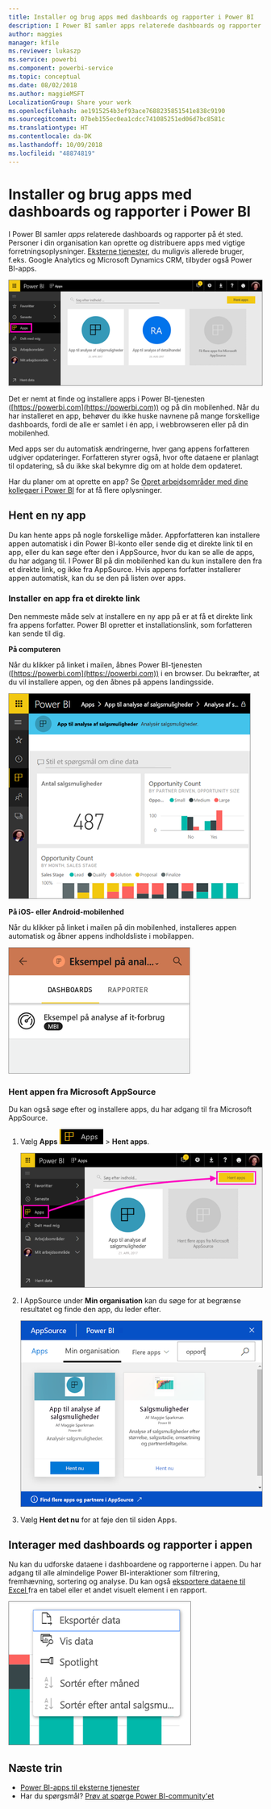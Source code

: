 ```yaml
---
title: Installer og brug apps med dashboards og rapporter i Power BI
description: I Power BI samler apps relaterede dashboards og rapporter på ét sted.
author: maggies
manager: kfile
ms.reviewer: lukaszp
ms.service: powerbi
ms.component: powerbi-service
ms.topic: conceptual
ms.date: 08/02/2018
ms.author: maggieMSFT
LocalizationGroup: Share your work
ms.openlocfilehash: ae1915254b3ef93ace7688235851541e838c9190
ms.sourcegitcommit: 07beb155ec0ea1cdcc741085251ed06d7bc8581c
ms.translationtype: HT
ms.contentlocale: da-DK
ms.lasthandoff: 10/09/2018
ms.locfileid: "48874819"
---
```

# <a name="install-and-use-apps-with-dashboards-and-reports-in-power-bi"></a>Installer og brug apps med dashboards og rapporter i Power BI
I Power BI samler *apps* relaterede dashboards og rapporter på ét sted. Personer i din organisation kan oprette og distribuere apps med vigtige forretningsoplysninger. [Eksterne tjenester](consumer/end-user-connect-to-services.md), du muligvis allerede bruger, f.eks. Google Analytics og Microsoft Dynamics CRM, tilbyder også Power BI-apps. 

![Apps i Power BI](./media/service-create-distribute-apps/power-bi-apps-left-nav.png)

Det er nemt at finde og installere apps i Power BI-tjenesten ([https://powerbi.com](https://powerbi.com)) og på din mobilenhed. Når du har installeret en app, behøver du ikke huske navnene på mange forskellige dashboards, fordi de alle er samlet i én app, i webbrowseren eller på din mobilenhed.

Med apps ser du automatisk ændringerne, hver gang appens forfatteren udgiver opdateringer. Forfatteren styrer også, hvor ofte dataene er planlagt til opdatering, så du ikke skal bekymre dig om at holde dem opdateret. 

Har du planer om at oprette en app? Se [Opret arbejdsområder med dine kollegaer i Power BI](service-create-workspaces.md) for at få flere oplysninger.

## <a name="get-a-new-app"></a>Hent en ny app
Du kan hente apps på nogle forskellige måder. Appforfatteren kan installere appen automatisk i din Power BI-konto eller sende dig et direkte link til en app, eller du kan søge efter den i AppSource, hvor du kan se alle de apps, du har adgang til. I Power BI på din mobilenhed kan du kun installere den fra et direkte link, og ikke fra AppSource. Hvis appens forfatter installerer appen automatisk, kan du se den på listen over apps.

### <a name="install-an-app-from-a-direct-link"></a>Installer en app fra et direkte link
Den nemmeste måde selv at installere en ny app på er at få et direkte link fra appens forfatter. Power BI opretter et installationslink, som forfatteren kan sende til dig.

**På computeren** 

Når du klikker på linket i mailen, åbnes Power BI-tjenesten ([https://powerbi.com](https://powerbi.com)) i en browser. Du bekræfter, at du vil installere appen, og den åbnes på appens landingsside.

![Applandingsside i Power BI-tjenesten](./media/service-create-distribute-apps/power-bi-app-landing-page-opportunity-480.png)

**På iOS- eller Android-mobilenhed** 

Når du klikker på linket i mailen på din mobilenhed, installeres appen automatisk og åbner appens indholdsliste i mobilappen. 

![Apps indholdsliste på mobilenhed](./media/service-create-distribute-apps/power-bi-app-index-it-spend-360.png)

### <a name="get-the-app-from-microsoft-appsource"></a>Hent appen fra Microsoft AppSource
Du kan også søge efter og installere apps, du har adgang til fra Microsoft AppSource. 

1. Vælg **Apps** ![Apps i navigationsruden til venstre](./media/service-create-distribute-apps/power-bi-apps-bar.png) > **Hent apps**. 
   
     ![Ikonet Hent apps](./media/service-create-distribute-apps/power-bi-service-apps-get-apps-oppty.png)
2. I AppSource under **Min organisation** kan du søge for at begrænse resultatet og finde den app, du leder efter.
   
     ![I AppSource under Min organisation](./media/service-create-distribute-apps/power-bi-appsource-my-org.png)
3. Vælg **Hent det nu** for at føje den til siden Apps. 

## <a name="interact-with-the-dashboards-and-reports-in-the-app"></a>Interager med dashboards og rapporter i appen
Nu kan du udforske dataene i dashboardene og rapporterne i appen. Du har adgang til alle almindelige Power BI-interaktioner som filtrering, fremhævning, sortering og analyse. Du kan også [eksportere dataene til Excel ](consumer/end-user-export-data.md) fra en tabel eller et andet visuelt element i en rapport. 

![Eksportér data fra et visuelt Power BI-element](./media/service-create-distribute-apps/power-bi-service-export-data-visual.png)



## <a name="next-steps"></a>Næste trin
* [Power BI-apps til eksterne tjenester](consumer/end-user-connect-to-services.md)
* Har du spørgsmål? [Prøv at spørge Power BI-community'et](http://community.powerbi.com/)